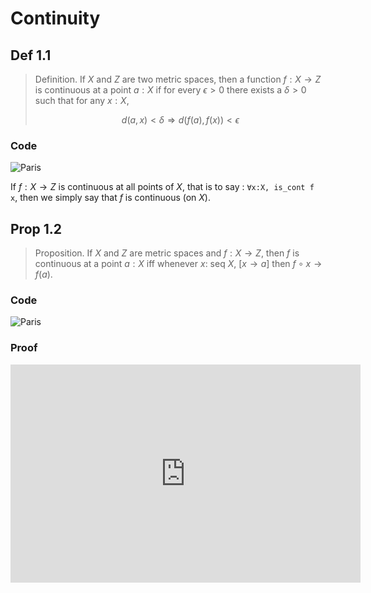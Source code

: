 # Continuity

## Def 1.1

> Definition. If $X$ and $Z$ are two metric spaces, then a function $f:X\to Z$ is continuous at a point $a:X$ if for every $\epsilon>0$ there exists a $\delta>0$ such that for any $x:X$,
>
> $$d(a,x)<\delta \Longrightarrow d(f(a),f(x))<\epsilon$$

### Code

<img src="https://media.discordapp.net/attachments/830377799973994509/1252721078661419119/image.png?ex=66733eeb&is=6671ed6b&hm=5879aa5f5356ca9629642a13d3881501cd78794bbc1ef0dffb5597c062548620&=&format=webp&quality=lossless&width=925&height=93" alt="Paris" class="center">

If $f:X\to Z$ is continuous at all points of $X$, that is to say : `∀x:X, is_cont f x`, then we simply say that $f$ is continuous (on $X$).

## Prop 1.2

> Proposition. If $X$ and $Z$ are metric spaces and $f:X\to Z$, then $f$ is continuous at a point $a:X$ iff whenever $x:$ seq $X$, $[x\to a]$ then $f∘x\to f(a)$.

### Code 

<img src="https://media.discordapp.net/attachments/830377799973994509/1252723783324926082/image.png?ex=66734170&is=6671eff0&hm=c45c5bcd3cc7c2bc05c5125910280e172d7c20611de2f8be8abc76d8be29d819&=&format=webp&quality=lossless&width=780&height=90" alt="Paris" class="center">

### Proof

<div class="videoWrapper">
    <iframe width="560" height="349" src="https://awelson.github.io/Proofs" frameborder="0"></iframe>
</div>

